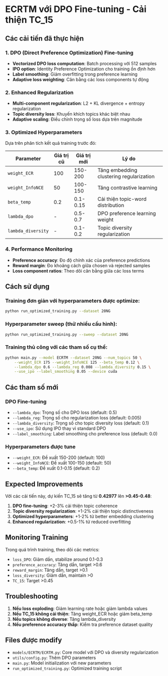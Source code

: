 # ECRTM với DPO Fine-tuning - Cải thiện TC_15

## Các cải tiến đã thực hiện

### 1. DPO (Direct Preference Optimization) Fine-tuning
- **Vectorized DPO loss computation**: Batch processing với 512 samples
- **IPO option**: Identity Preference Optimization cho training ổn định hơn
- **Label smoothing**: Giảm overfitting trong preference learning
- **Adaptive loss weighting**: Cân bằng các loss components tự động

### 2. Enhanced Regularization
- **Multi-component regularization**: L2 + KL divergence + entropy regularization
- **Topic diversity loss**: Khuyến khích topics khác biệt nhau
- **Adaptive scaling**: Điều chỉnh trọng số loss dựa trên magnitude

### 3. Optimized Hyperparameters
Dựa trên phân tích kết quả training trước đó:

| Parameter | Giá trị cũ | Giá trị mới | Lý do |
|-----------|------------|-------------|-------|
| `weight_ECR` | 100 | 150-200 | Tăng embedding clustering regularization |
| `weight_InfoNCE` | 50 | 100-150 | Tăng contrastive learning |
| `beta_temp` | 0.2 | 0.1-0.15 | Cải thiện topic-word distribution |
| `lambda_dpo` | - | 0.5-0.7 | DPO preference learning weight |
| `lambda_diversity` | - | 0.1-0.2 | Topic diversity regularization |

### 4. Performance Monitoring
- **Preference accuracy**: Đo độ chính xác của preference predictions
- **Reward margin**: Đo khoảng cách giữa chosen và rejected samples
- **Loss component ratios**: Theo dõi cân bằng giữa các loss terms

## Cách sử dụng

### Training đơn giản với hyperparameters được optimize:
```bash
python run_optimized_training.py --dataset 20NG
```

### Hyperparameter sweep (thử nhiều cấu hình):
```bash
python run_optimized_training.py --sweep --dataset 20NG
```

### Training thủ công với các tham số cụ thể:
```bash
python main.py --model ECRTM --dataset 20NG --num_topics 50 \
    --weight_ECR 175 --weight_InfoNCE 125 --beta_temp 0.12 \
    --lambda_dpo 0.6 --lambda_reg 0.008 --lambda_diversity 0.15 \
    --use_ipo --label_smoothing 0.05 --device cuda
```

## Các tham số mới

### DPO Fine-tuning
- `--lambda_dpo`: Trọng số cho DPO loss (default: 0.5)
- `--lambda_reg`: Trọng số cho regularization loss (default: 0.005) 
- `--lambda_diversity`: Trọng số cho topic diversity loss (default: 0.1)
- `--use_ipo`: Sử dụng IPO thay vì standard DPO
- `--label_smoothing`: Label smoothing cho preference loss (default: 0.0)

### Hyperparameters được tune
- `--weight_ECR`: Đề xuất 150-200 (default: 100)
- `--weight_InfoNCE`: Đề xuất 100-150 (default: 50)
- `--beta_temp`: Đề xuất 0.1-0.15 (default: 0.2)

## Expected Improvements

Với các cải tiến này, dự kiến TC_15 sẽ tăng từ **0.42977** lên **>0.45-0.48**:

1. **DPO fine-tuning**: +2-3% cải thiện topic coherence
2. **Topic diversity regularization**: +1-2% cải thiện topic distinctiveness  
3. **Optimized hyperparameters**: +1-2% từ better embedding clustering
4. **Enhanced regularization**: +0.5-1% từ reduced overfitting

## Monitoring Training

Trong quá trình training, theo dõi các metrics:
- `loss_DPO`: Giảm dần, stabilize around 0.1-0.3
- `preference_accuracy`: Tăng dần, target >0.6
- `reward_margin`: Tăng dần, target >0.1
- `loss_diversity`: Giảm dần, maintain >0
- `TC_15`: Target >0.45

## Troubleshooting

1. **Nếu loss exploding**: Giảm learning rate hoặc giảm lambda values
2. **Nếu TC_15 không cải thiện**: Tăng weight_ECR hoặc giảm beta_temp
3. **Nếu topics không diverse**: Tăng lambda_diversity
4. **Nếu preference accuracy thấp**: Kiểm tra preference dataset quality

## Files được modify

- `models/ECRTM/ECRTM.py`: Core model với DPO và diversity regularization
- `utils/config.py`: Thêm DPO parameters
- `main.py`: Model initialization với new parameters
- `run_optimized_training.py`: Optimized training script
